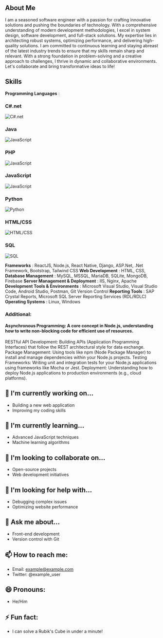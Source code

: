 ## About Me
I am a seasoned software engineer with a passion for crafting innovative solutions and pushing the boundaries of technology. With a comprehensive understanding of modern development methodologies, I excel in system design, software development, and full-stack solutions. My expertise lies in architecting robust systems, optimizing performance, and delivering high-quality solutions. I am committed to continuous learning and staying abreast of the latest industry trends to ensure that my skills remain sharp and relevant. With a strong foundation in problem-solving and a creative approach to challenges, I thrive in dynamic and collaborative environments. Let's collaborate and bring transformative ideas to life!

## Skills
**Programming Languages** :
### C#.net
![C#.net](https://progress-bar.dev/90/ffa500/?title=Fluency)
### Java
![JavaScript](https://progress-bar.dev/50/?title=Fluency)
### PHP
![JavaScript](https://progress-bar.dev/50/?title=Fluency)
### JavaScript
![JavaScript](https://progress-bar.dev/90/?title=Fluency)
### Python
![Python](https://progress-bar.dev/60/?title=Fluency)
### HTML/CSS
![HTML/CSS](https://progress-bar.dev/95/?title=Fluency)
### SQL
![SQL](https://progress-bar.dev/85/?title=Fluency)

**Frameworks** :  ReactJS, Node.js, React Native, Django, ASP.Net, .Net Framework, Bootstrap, Tailwind CSS
**Web Development** : HTML, CSS,
**Database Management** : MySQL, MSSQL, MariaDB, SQLite, MongoDB, Firebase
**Server Management & Deployment** : IIS, Nginx, Apache
**Development Tools & Environments** : Microsoft Visual Studio, Visual Studio Code, Android Studio, Postman, Git Version Control
**Reporting Tools** : SAP Crystal Reports, Microsoft SQL Server Reporting Services (RDL/RDLC)
**Operating Systems** : Linux, Windows 

### Additional:
#### Asynchronous Programming: A core concept in Node.js, understanding how to write non-blocking code for efficient use of resources.
RESTful API Development: Building APIs (Application Programming Interfaces) that follow the REST architectural style for data exchange.
Package Management: Using tools like npm (Node Package Manager) to install and manage dependencies within your Node.js projects.
Testing Frameworks: Writing unit and integration tests for your Node.js applications using frameworks like Mocha or Jest.
Deployment: Understanding how to deploy Node.js applications to production environments (e.g., cloud platforms).




## 🔭 I'm currently working on...
- Building a new web application
- Improving my coding skills

## 🌱 I'm currently learning...
- Advanced JavaScript techniques
- Machine learning algorithms

## 👯 I'm looking to collaborate on...
- Open-source projects
- Web development initiatives

## 🤔 I'm looking for help with...
- Debugging complex issues
- Optimizing website performance

## 💬 Ask me about...
- Front-end development
- Version control with Git

## 📫 How to reach me:
- Email: example@example.com
- Twitter: @example_user

## 😄 Pronouns:
- He/Him

## ⚡ Fun fact:
- I can solve a Rubik's Cube in under a minute!
